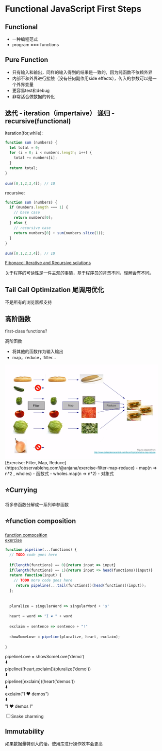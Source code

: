 # Functional JavaScript First Steps

## Functional 
- 一种编程范式
- program === functions

## Pure Function
- 只有输入和输出，同样的输入得到的结果是一致的，因为纯函数不依赖外界
- 内部不和外界进行接触（没有任何副作用side effects），传入的参数可以是一个外界变量
- 更容易test和debug
- 非常适合做数据的转化

## 迭代 - iteration（impertaive） 递归 - recursive(functional)
iteration(for,while):
```jsx
function sum (numbers) {
  let total = 0;
  for (i = 0; i < numbers.length; i++) {
    total += numbers[i];
  }
  return total;
}

sum([0,1,2,3,4]); // 10
```

recursive:
```jsx
function sum (numbers) {
  if (numbers.length === 1) {
    // base case
    return numbers[0];
  } else {
    // recursive case
    return numbers[0] + sum(numbers.slice(1));
  }
}

sum([0,1,2,3,4]); // 10
```

[Fibonacci Iterative and Recursive solutions](https://medium.com/quick-code/fibonacci-sequence-javascript-interview-question-iterative-and-recursive-solutions-6a0346d24053)

关于程序的可读性是一件主观的事情，基于程序员的背景不同，理解会有不同。

## Tail Call Optimization 尾调用优化
不是所有的浏览器都支持

## 高阶函数
 first-class functions?

高阶函数
- 将其他的函数作为输入输出
- map，reduce，filter...
<img src='../pic/屏幕截图%202023-02-21%20144207.png'>
[Exercise: Filter, Map, Reduce](https://observablehq.com/@anjana/exercise-filter-map-reduce)
- map(n => n*2 , wholes) - 函数式
- wholes.map(n => n*2) - 对象式


## ⭐Currying
将多参函数分解成一系列单参函数



## ⭐function composition
[function composition](composingFunctions.js)  
[exercise]("https://observablehq.com/@anjana/solutions-function-composition")
```jsx
function pipeline(...functions) {
  // TODO code goes here
  
  if(length(functions) == 0){return input => input}
  if(length(functions) == 1){return input => head(functions)(input)}
  return function(input) {
    // TODO more code goes here
     return pipeline(...tail(functions))(head(functions)(input));
  };


  pluralize = singularWord => singularWord + 's'

  heart = word => "I ❤️ " + word

  exclaim = sentence => sentence + "!"

  showSomeLove = pipeline(pluralize, heart, exclaim);

}
```
 pipelineLove = showSomeLove('demo')  
⬇️   
pipeline([heart,exclaim])(pluralize('demo'))   
⬇️   
pipeline([exclaim])(heart('demos'))  
⬇️   
exclaim("I ❤️ demos")  
⬇️   
"I ❤️ demos !"



<input type = "checkbox">Snake charming

## Immutability
如果数据量特别大的话，使用库进行操作效率会更高